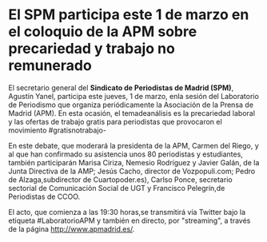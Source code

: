 #  El SPM participa este 1 de marzo en el coloquio de la APM sobre precariedad y trabajo no remunerado

El secretario general del **Sindicato de Periodistas de Madrid (SPM)**, Agustín Yanel, participa este jueves, 1 de marzo, enla sesión del Laboratorio de Periodismo que organiza periódicamente la Asociación de la Prensa de Madrid (APM). En esta ocasión, el temadeanálisis es la precariedad laboral y las ofertas de trabajo gratis para periodistas que provocaron el movimiento #gratisnotrabajo-

En este debate, que moderará la presidenta de la APM, Carmen del Riego, y al que han confirmado su asistencia unos 80 periodistas y estudiantes, también participarán Marisa Ciriza, Nemesio Rodríguez y Javier Galán, de la Junta Directiva de la AMP; Jesús Cacho, director de Vozpopuli.com; Pedro de Alzaga,subdirector de Cuartopoder.es), Carlso Ponce, secretario sectorial de Comunicación Social de UGT y Francisco Pelegrín,de Periodistas de CCOO.

El acto, que comienza a las 19:30 horas,se transmitirá vía Twitter bajo la etiqueta #LaboratorioAPM y también en directo, por "streaming", a través de la página http://www.apmadrid.es/.
